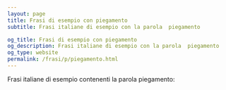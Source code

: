 ```yaml
---
layout: page
title: Frasi di esempio con piegamento 
subtitle: Frasi italiane di esempio con la parola  piegamento

og_title: Frasi di esempio con piegamento 
og_description: Frasi italiane di esempio con la parola  piegamento
og_type: website
permalink: /frasi/p/piegamento.html
---
```


Frasi italiane di esempio contenenti la parola piegamento:


